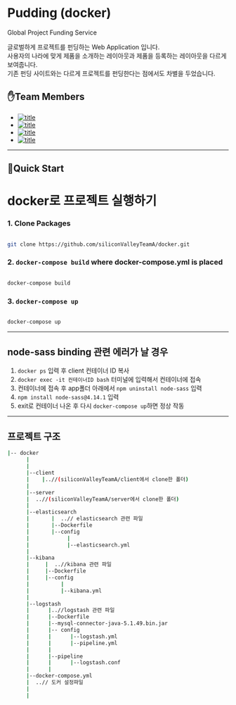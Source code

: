 # Pudding (docker)

Global Project Funding Service

글로벌하게 프로젝트를 펀딩하는 Web Application 입니다. <br>
사용자의 나라에 맞게 제품을 소개하는 레이아웃과 제품을 등록하는 레이아웃을 다르게 보여줍니다. <br>
기존 펀딩 사이트와는 다르게 프로젝트를 펀딩한다는 점에서도 차별을 두었습니다.

## ✋Team Members

- [![title](https://img.shields.io/badge/DEVLOPER-최윤선-123456)](https://github.com/OMEGA-Y)
- [![title](https://img.shields.io/badge/DEVLOPER-이연정-123456)](https://github.com/YeonJeongLee00)
- [![title](https://img.shields.io/badge/DEVLOPER-유창헌-123456)](https://github.com/dbckdgjs369)
- [![title](https://img.shields.io/badge/DEVLOPER-노기진-123456)](https://github.com/nohgijin)

---

## 🐳Quick Start 

# docker로 프로젝트 실행하기

### 1. Clone Packages
```bash

git clone https://github.com/siliconValleyTeamA/docker.git

```

### 2. `docker-compose build` where docker-compose.yml is placed
```bash

docker-compose build

```

### 3. `docker-compose up`
```bash

docker-compose up

```
---

## node-sass binding 관련 에러가 날 경우

1. `docker ps` 입력 후 client 컨테이너 ID 복사 <br>
2. `docker exec -it 컨테이너ID bash` 터미널에 입력해서 컨테이너에 접속 <br>
3. 컨테이너에 접속 후 app폴더 아래에서 `npm uninstall node-sass` 입력 <br>
4. `npm install node-sass@4.14.1` 입력 <br>
5. exit로 컨테이너 나온 후 다시 `docker-compose up`하면 정상 작동

---
## 프로젝트 구조
```bash
|-- docker
      |
      |
      |--client 
      |    |..//(siliconValleyTeamA/client에서 clone한 폴더)
      |
      |--server
      |  ..//(siliconValleyTeamA/server에서 clone한 폴더)
      |
      |--elasticsearch
      |       |  ..// elasticsearch 관련 파일
      |       |--Dockerfile
      |       |--config
      |            |
      |            |--elasticsearch.yml
      |
      |--kibana
      |     |  ..//kibana 관련 파일
      |     |--Dockerfile
      |     |--config
      |          |
      |          |--kibana.yml
      |
      |--logstash
      |      |..//logstash 관련 파일
      |      |--Dockerfile
      |      |--mysql-connector-java-5.1.49.bin.jar
      |      |-- config
      |      |      |--logstash.yml
      |      |      |--pipeline.yml
      |      |      
      |      |--pipeline
      |      |      |--logstash.conf
      |      |
      |--docker-compose.yml
      |  ..// 도커 설정파일
      |
      |
 ```
      

